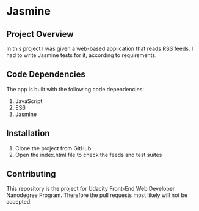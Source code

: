 # Jasmine

## Project Overview

In this project I was given a web-based application that reads RSS feeds. I had to write Jasmine tests for it, according to requirements.

## Code Dependencies

The app is built with the following code dependencies:

1. JavaScript
1. ES6
1. Jasmine

## Installation

1. Clone the project from GitHub
1. Open the index.html file to check the feeds and test suites

## Contributing

This repository is the project for Udacity Front-End Web Developer Nanodegree Program.
Therefore the pull requests most likely will not be accepted.
